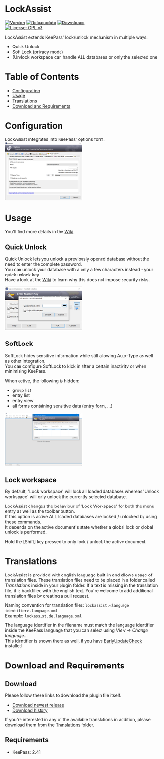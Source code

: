 # LockAssist
[![Version](https://img.shields.io/github/release/rookiestyle/lockassist)](https://github.com/rookiestyle/lockassist/releases/latest)
[![Releasedate](https://img.shields.io/github/release-date/rookiestyle/lockassist)](https://github.com/rookiestyle/lockassist/releases/latest)
[![Downloads](https://img.shields.io/github/downloads/rookiestyle/lockassist/total?color=%2300cc00)](https://github.com/rookiestyle/lockassist/releases/latest/download/lockassist.plgx)\
[![License: GPL v3](https://img.shields.io/github/license/rookiestyle/lockassist)](https://www.gnu.org/licenses/gpl-3.0)

LockAssist extends KeePass' lock/unlock mechanism in multiple ways:  
- Quick Unlock
- Soft Lock (privacy mode)
- (Un)lock workspace can handle ALL databases or only the selected one

# Table of Contents
- [Configuration](#configuration)
- [Usage](#usage)
- [Translations](#translations)
- [Download and Requirements](#download-and-requirements)

# Configuration
LockAssist integrates into KeePass' options form.\
<img src="images/LockAssist%20-%20options.png" alt="Options" height="50%" width="50%"/>  

# Usage
You'll find more details in the [Wiki](https://github.com/rookiestyle/lockassist/wiki)

## Quick Unlock
Quick Unlock lets you unlock a previously opened database without the need to enter the complete password.  
You can unlock your database with a only a few characters instead - your quick unlock key.  
Have a look at the [Wiki](https://github.com/rookiestyle/lockassist/wiki/quick-unlock) to learn why this does not impose security risks.

<img src="images/LockAssist%20-%20quick%20unlock.png" alt="Options" height="50%" width="50%"/>  

## SoftLock
SoftLock hides sensitive information while still allowing Auto-Type as well as other integration.  
You can configure SoftLock to kick in after a certain inactivity or when minimizing KeePass.  

When active, the following is hidden:
- group list  
- entry list  
- entry view  
- all forms containing sensitive data (entry form, ...)

<img src="images/LockAssist%20-%20softlock.png" alt="Options" height="50%" width="50%"/>  

## Lock workspace
By default, 'Lock workspace' will lock all loaded databases whereas 'Unlock workspace' will only unlock the currently selected database.  

LockAssist changes the behaviour of 'Lock Workspace' for both the menu entry as well as the toolbar button.  
If this option is active ALL loaded databases are locked / unlocked by using these commands.  
It depends on the active document's state whether a global lock or global unlock is performed.

Hold the [Shift] key pressed to only lock / unlock the active document.

# Translations
LockAssist is provided with english language built-in and allows usage of translation files.
These translation files need to be placed in a folder called *Translations* inside in your plugin folder.
If a text is missing in the translation file, it is backfilled with the english text.
You're welcome to add additional translation files by creating a pull request.

Naming convention for translation files: `lockassist.<language identifier>.language.xml`\
Example: `lockassist.de.language.xml`
  
The language identifier in the filename must match the language identifier inside the KeePass language that you can select using *View -> Change language...*\
This identifier is shown there as well, if you have [EarlyUpdateCheck](https://github.com/rookiestyle/earlyupdatecheck) installed

# Download and Requirements
## Download
Please follow these links to download the plugin file itself.
- [Download newest release](https://github.com/rookiestyle/lockassist/releases/latest/download/LockAssist.plgx)
- [Download history](https://github.com/rookiestyle/lockassist/releases)

If you're interested in any of the available translations in addition, please download them from the [Translations](Translations) folder.
## Requirements
* KeePass: 2.41

